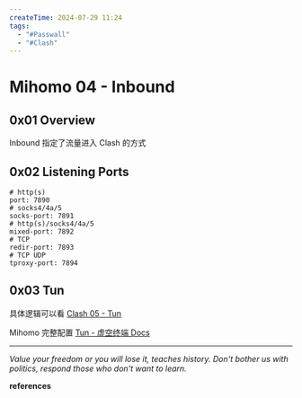 ```yaml
---
createTime: 2024-07-29 11:24
tags:
  - "#Passwall"
  - "#Clash"
---
```


# Mihomo 04 - Inbound

## 0x01 Overview

Inbound 指定了流量进入 Clash 的方式

## 0x02 Listening Ports

```
# http(s)
port: 7890
# socks4/4a/5
socks-port: 7891
# http(s)/socks4/4a/5
mixed-port: 7892
# TCP 
redir-port: 7893
# TCP UDP
tproxy-port: 7894
```

## 0x03 Tun

具体逻辑可以看 [Clash 05 - Tun](../Clash%2005%20-%20Tun.md)

Mihomo 完整配置 [Tun - 虚空终端 Docs](https://wiki.metacubex.one/config/inbound/tun/)

---
*Value your freedom or you will lose it, teaches history. Don't bother us with politics, respond those who don't want to learn.*

**references**

